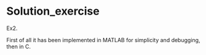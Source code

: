 # Solution_exercise

Ex2.

First of all it has been implemented in MATLAB for simplicity and debugging, then in C.
